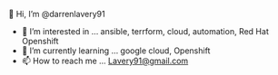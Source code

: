 
  👋 Hi, I’m @darrenlavery91
- 👀 I’m interested in ... ansible, terrform, cloud, automation, Red Hat Openshift
- 🌱 I’m currently learning ... google cloud, Openshift
- 📫 How to reach me ... Lavery91@gmail.com

<!---
darrenlavery91/darrenlavery91 is a ✨ special ✨ repository because its `README.md` (this file) appears on your GitHub profile.
You can click the Preview link to take a look at your changes.
--->
